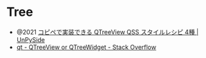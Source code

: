 # Tree

- @2021 [コピペで実装できる QTreeView QSS スタイルレシピ 4種 | UnPySide](https://unpyside.com/blog/2021/08/06/qtreeview_qss_01/)
- [qt - QTreeView or QTreeWidget - Stack Overflow](https://stackoverflow.com/questions/27832814/qtreeview-or-qtreewidget)


